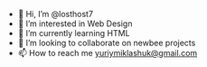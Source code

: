 - 👋 Hi, I’m @losthost7
- 👀 I’m interested in Web Design
- 🌱 I’m currently learning HTML
- 💞️ I’m looking to collaborate on newbee projects
- 📫 How to reach me yuriymiklashuk@gmail.com

<!---
losthost7/losthost7 is a ✨ special ✨ repository because its `README.md` (this file) appears on your GitHub profile.
You can click the Preview link to take a look at your changes.
--->
